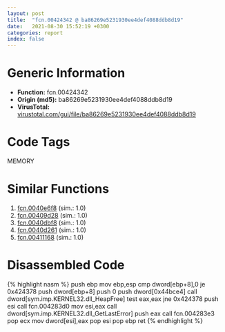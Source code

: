 ```yaml
---
layout: post
title:  "fcn.00424342 @ ba86269e5231930ee4def4088ddb8d19"
date:   2021-08-30 15:52:19 +0300
categories: report
index: false
---
```


# Generic Information
- **Function:** fcn.00424342
- **Origin (md5):** ba86269e5231930ee4def4088ddb8d19
- **VirusTotal:** [virustotal.com/gui/file/ba86269e5231930ee4def4088ddb8d19][virustotal_ref]

# Code Tags
<span class="tag" id="MEMORY">MEMORY</span>


# Similar Functions

1. [fcn.0040e6f8][similar_1_ref] (sim.: 1.0)
2. [fcn.00409d28][similar_2_ref] (sim.: 1.0)
3. [fcn.0040dbf8][similar_3_ref] (sim.: 1.0)
4. [fcn.0040d261][similar_4_ref] (sim.: 1.0)
5. [fcn.00411168][similar_5_ref] (sim.: 1.0)


# Disassembled Code

{% highlight nasm %}
push ebp
mov ebp,esp
cmp dword[ebp+8],0
je 0x424378
push dword[ebp+8]
push 0
push dword[0x44bce4]
call dword[sym.imp.KERNEL32.dll_HeapFree]
test eax,eax
jne 0x424378
push esi
call fcn.004283d0
mov esi,eax
call dword[sym.imp.KERNEL32.dll_GetLastError]
push eax
call fcn.004283e3
pop ecx
mov dword[esi],eax
pop esi
pop ebp
ret
{% endhighlight %}


[similar_1_ref]: /report/fcn.0040e6f8@e69fcfbd512770c44a9d6b90a42edeb0
[similar_2_ref]: /report/fcn.00409d28@ed8dcc04880716413628e726708b2463
[similar_3_ref]: /report/fcn.0040dbf8@22e4fd0c4b1c614e2ac3f6bd9999bcbd
[similar_4_ref]: /report/fcn.0040d261@470263fe7e7cc115b95cd041d643e3b5
[similar_5_ref]: /report/fcn.00411168@4643b8f5a3d13e435a65fc553546b71e
[virustotal_ref]: https://www.virustotal.com/gui/file/ba86269e5231930ee4def4088ddb8d19